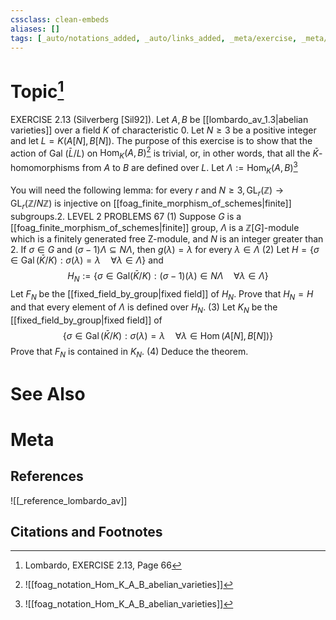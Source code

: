 ```yaml
---
cssclass: clean-embeds
aliases: []
tags: [_auto/notations_added, _auto/links_added, _meta/exercise, _meta/literature_note, _reference/lombardo_av, _meta/TODO/change_title]
---
```

# Topic[^1]
EXERCISE 2.13 (Silverberg [Sil92]). Let $A, B$ be [[lombardo_av_1.3|abelian varieties]] over a field $K$ of characteristic $0 .$ Let $N \geq 3$ be a positive integer and let $L=K(A[N], B[N]) .$ The purpose of this exercise is to show that the action of Gal $(\bar{L} / L)$ on $\operatorname{Hom}_{K}(A, B)$[^2]               is trivial, or, in other words, that all the $\bar{K}$-homomorphisms from $A$ to $B$ are defined over $L$. Let $\Lambda:=\operatorname{Hom}_{K}(A, B)$[^2]              

You will need the following lemma: for every $r$ and $N \geq 3, \mathrm{GL}_{r}(\mathbb{Z}) \rightarrow \mathrm{GL}_{r}(\mathbb{Z} / N \mathbb{Z})$ is injective on [[foag_finite_morphism_of_schemes|finite]] subgroups.2. LEVEL 2 PROBLEMS
67
(1) Suppose $G$ is a [[foag_finite_morphism_of_schemes|finite]] group, $\Lambda$ is a $\mathbb{Z}[G]$-module which is a finitely generated free Z-module, and $N$ is an integer greater than $2 .$ If $\sigma \in G$ and $(\sigma-1) \Lambda \subseteq N \Lambda$, then $g(\lambda)=\lambda$ for every $\lambda \in \Lambda$
(2) Let $H=\{\sigma \in \operatorname{Gal}(\bar{K} / K): \sigma(\lambda)=\lambda \quad \forall \lambda \in \Lambda\}$ and
$$
H_{N}:=\{\sigma \in \mathrm{Gal}(\bar{K} / K):(\sigma-1)(\lambda) \in N \Lambda \quad \forall \lambda \in \Lambda\}
$$
Let $F_{N}$ be the [[fixed_field_by_group|fixed field]] of $H_{N}$. Prove that $H_{N}=H$ and that every element of $\Lambda$ is defined over $H_{N}$.
(3) Let $K_{N}$ be the [[fixed_field_by_group|fixed field]] of
$$
\{\sigma \in \operatorname{Gal}(\bar{K} / K): \sigma(\lambda)=\lambda \quad \forall \lambda \in \operatorname{Hom}(A[N], B[N])\}
$$
Prove that $F_{N}$ is contained in $K_{N}$.
(4) Deduce the theorem.

# See Also

# Meta
## References
![[_reference_lombardo_av]]

## Citations and Footnotes
[^1]: Lombardo, EXERCISE 2.13, Page 66
[^2]: ![[foag_notation_Hom_K_A_B_abelian_varieties]]